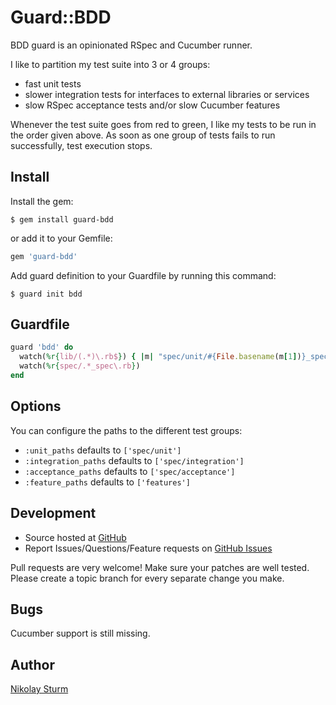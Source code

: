 Guard::BDD
==========

BDD guard is an opinionated RSpec and Cucumber runner.

I like to partition my test suite into 3 or 4 groups:
- fast unit tests
- slower integration tests for interfaces to external libraries or services
- slow RSpec acceptance tests and/or
  slow Cucumber features

Whenever the test suite goes from red to green, I like my tests to be run in
the order given above. As soon as one group of tests fails to run successfully,
test execution stops.

Install
-------

Install the gem:

    $ gem install guard-bdd

or add it to your Gemfile:

``` ruby
gem 'guard-bdd'
```

Add guard definition to your Guardfile by running this command:

    $ guard init bdd

Guardfile
---------

``` ruby
guard 'bdd' do
  watch(%r{lib/(.*)\.rb$}) { |m| "spec/unit/#{File.basename(m[1])}_spec.rb"}
  watch(%r{spec/.*_spec\.rb})
end
```

Options
-------

You can configure the paths to the different test groups:

- `:unit_paths` defaults to `['spec/unit']`
- `:integration_paths` defaults to `['spec/integration']`
- `:acceptance_paths` defaults to `['spec/acceptance']`
- `:feature_paths` defaults to `['features']`

Development
-----------

* Source hosted at [GitHub](https://github.com/nistude/guard-bdd)
* Report Issues/Questions/Feature requests on [GitHub Issues](https://github.com/nistude/guard-bdd/issues)

Pull requests are very welcome! Make sure your patches are well tested. Please
create a topic branch for every separate change you make.

Bugs
----

Cucumber support is still missing.

Author
------

[Nikolay Sturm](http://blog.nistu.de/)
